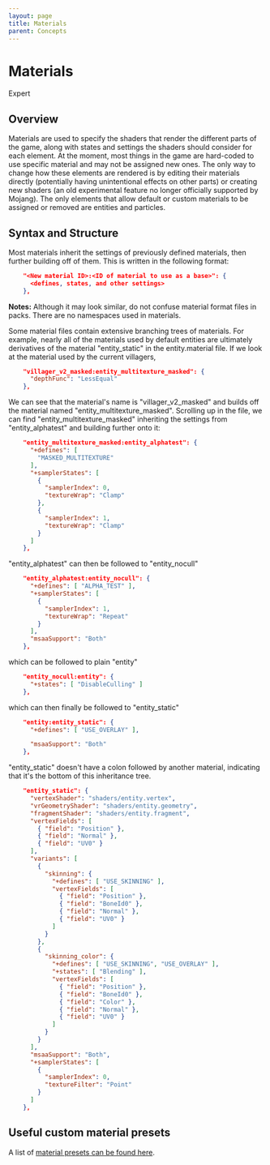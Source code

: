 ```yaml
---
layout: page
title: Materials
parent: Concepts
---
```


# Materials

<Label color="red">Expert</Label>

## Overview

Materials are used to specify the shaders that render the different parts of the game, along with states and settings the shaders should consider for each element.
At the moment, most things in the game are hard-coded to use specific material and may not be assigned new ones. The only way to change how these elements are rendered is by editing their materials directly (potentially having unintentional effects on other parts) or creating new shaders (an old experimental feature no longer officially supported by Mojang). The only elements that allow default or custom materials to be assigned or removed are entities and particles.

## Syntax and Structure

Most materials inherit the settings of previously defined materials, then further building off of them. This is written in the following format:

```json
    "<New material ID>:<ID of material to use as a base>": {
      <defines, states, and other settings>
    },
```

**Notes:** Although it may look similar, do not confuse material format files in packs. There are no namespaces used in materials.

Some material files contain extensive branching trees of materials. For example, nearly all of the materials used by default entities are ultimately derivatives of the material "entity_static" in the entity.material file. If we look at the material used by the current villagers,

```json
    "villager_v2_masked:entity_multitexture_masked": {
      "depthFunc": "LessEqual"
    },
```

We can see that the material's name is "villager_v2_masked" and builds off the material named "entity_multitexture_masked".
Scrolling up in the file, we can find "entity_multitexture_masked" inheriting the settings from "entity_alphatest" and building further onto it:

```json
    "entity_multitexture_masked:entity_alphatest": {
      "+defines": [
        "MASKED_MULTITEXTURE"
      ],
      "+samplerStates": [
        {
          "samplerIndex": 0,
          "textureWrap": "Clamp"
        },
        {
          "samplerIndex": 1,
          "textureWrap": "Clamp"
        }
      ]
    },
```

"entity_alphatest" can then be followed to "entity_nocull"

```json
    "entity_alphatest:entity_nocull": {
      "+defines": [ "ALPHA_TEST" ],
      "+samplerStates": [
        {
          "samplerIndex": 1,
          "textureWrap": "Repeat"
        }
      ],
      "msaaSupport": "Both"
    },
```

which can be followed to plain "entity"

```json
    "entity_nocull:entity": {
      "+states": [ "DisableCulling" ]
    },
```

which can then finally be followed to "entity_static"

```json
    "entity:entity_static": {
      "+defines": [ "USE_OVERLAY" ],

      "msaaSupport": "Both"
    },
```

"entity_static" doesn't have a colon followed by another material, indicating that it's the bottom of this inheritance tree.

```json
    "entity_static": {
      "vertexShader": "shaders/entity.vertex",
      "vrGeometryShader": "shaders/entity.geometry",
      "fragmentShader": "shaders/entity.fragment",
      "vertexFields": [
        { "field": "Position" },
        { "field": "Normal" },
        { "field": "UV0" }
      ],
      "variants": [
        {
          "skinning": {
            "+defines": [ "USE_SKINNING" ],
            "vertexFields": [
              { "field": "Position" },
              { "field": "BoneId0" },
              { "field": "Normal" },
              { "field": "UV0" }
            ]
          }
        },
        {
          "skinning_color": {
            "+defines": [ "USE_SKINNING", "USE_OVERLAY" ],
            "+states": [ "Blending" ],
            "vertexFields": [
              { "field": "Position" },
              { "field": "BoneId0" },
              { "field": "Color" },
              { "field": "Normal" },
              { "field": "UV0" }
            ]
          }
        }
      ],
      "msaaSupport": "Both",
      "+samplerStates": [
        {
          "samplerIndex": 0,
          "textureFilter": "Point"
        }
      ]
    },
```

## Useful custom material presets

A list of [material presets can be found here](/documentation/materials).
